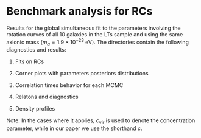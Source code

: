 # Benchmark analysis for RCs

Results for the global simultaneous fit to the parameters involving the rotation curves of all 10 galaxies in the
LTs sample and using the same axionic mass ($m_{a}=1.9\times10^{-23}$ eV). The directories contain the following diagnostics and results:

1. Fits on RCs

2. Corner plots with parameters posteriors distributions

3. Correlation times behavior for each MCMC

4. Relatons and diagnostics

5. Density profiles

Note: In the cases where it applies, $c_{\text{vir}}$ is used to denote the concentration parameter, while in our paper we use the shorthand $c.$
